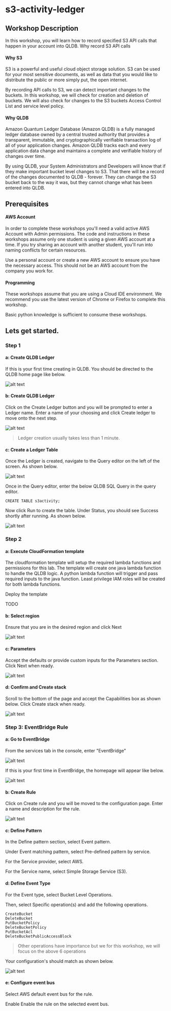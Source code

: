 # s3-activity-ledger


## Workshop Description

In this workshop, you will learn how to record specified S3 API calls that happen in your account into QLDB.
Why record S3 API calls

#### Why S3 

S3 is a powerful and useful cloud object storage solution. S3 can be used for your most sensitive documents, as well as data that you would like to distribute the public or more simply put, the open internet.

By recording API calls to S3, we can detect important changes to the buckets. In this workshop, we will check for creation and deletion of buckets. We will also check for changes to the S3 buckets Access Control List and service level policy.

#### Why QLDB

Amazon Quantum Ledger Database (Amazon QLDB) is a fully managed ledger database owned by a central trusted authority that provides a transparent, immutable, and cryptographically verifiable transaction log of all of your application changes. Amazon QLDB tracks each and every application data change and maintains a complete and verifiable history of changes over time.

By using QLDB, your System Administrators and Developers will know that if they make important bucket level changes to S3. That there will be a record of the changes documented to QLDB - forever. They can change the S3 bucket back to the way it was, but they cannot change what has been entered into QLDB.

## Prerequisites

#### AWS Account

In order to complete these workshops you'll need a valid active AWS Account with Admin permissions. The code and instructions in these workshops assume only one student is using a given AWS account at a time. If you try sharing an account with another student, you'll run into naming conflicts for certain resources.

Use a personal account or create a new AWS account to ensure you have the necessary access. This should not be an AWS account from the company you work for.

#### Programming

These workshops assume that you are using a Cloud IDE environment. We recommend you use the latest version of Chrome or Firefox to complete this workshop.

Basic python knowledge is sufficient to consume these workshops.

## Lets get started.

### Step 1

#### a: Create QLDB Ledger


If this is your first time creating in QLDB. You should be directed to the QLDB home page like below.

![alt text](https://account-activity.awsqldbworkshops.com/overview/images/create-qldb-step1.png)

#### b: Create QLDB Ledger

Click on the Create Ledger button and you will be prompted to enter a Ledger name. Enter a name of your choosing and click Create ledger to move onto the next step.


![alt text](https://account-activity.awsqldbworkshops.com/overview/images/create-qldb-step2.png)

 > Ledger creation usually takes less than 1 minute.
 
 #### c: Create a Ledger Table

Once the Ledger is created, navigate to the Query editor on the left of the screen. As shown below.

![alt text](https://account-activity.awsqldbworkshops.com/overview/images/create-qldb-step3a.png#center40)

Once in the Query editor, enter the below QLDB SQL Query in the query editor.

```
CREATE TABLE s3activity;
```

Now click Run to create the table. Under Status, you should see Success shortly after running. As shown below.

![alt text](https://account-activity.awsqldbworkshops.com/overview/images/create-qldb-step3b.png)

### Step 2

#### a: Execute CloudFormation template

The cloudformation template will setup the required lambda functions and permissions for this lab. The template will create one java lambda function to handle the QLDB logic. A python lambda function will trigger and pass required inputs to the java function. Least privilege IAM roles will be created for both lambda functions.

Deploy the template

TODO

#### b: Select region

Ensure that you are in the desired region and click Next

![alt text](https://account-activity.awsqldbworkshops.com/overview/images/cloudformation-step2.png)

#### c: Parameters

Accept the defaults or provide custom inputs for the Parameters section. Click Next when ready.

![alt text](https://account-activity.awsqldbworkshops.com/overview/images/cloudformation-step3.png)

#### d: Confirm and Create stack

Scroll to the bottom of the page and accept the Capabilities box as shown below. Click Create stack when ready.

![alt text](https://account-activity.awsqldbworkshops.com/overview/images/cloudformation-step5.png)

### Step 3: EventBridge Rule

#### a: Go to EventBridge

From the services tab in the console, enter "EventBridge"

![alt text](https://account-activity.awsqldbworkshops.com/overview/images/eventbridge-rule-step1.png#center60)

If this is your first time in EventBridge, the homepage will appear like below.

![alt text](https://account-activity.awsqldbworkshops.com/overview/images/eventbridge-rule-step1b.png#center80)

#### b: Create Rule

Click on Create rule and you will be moved to the configuration page. Enter a name and description for the rule.

![alt text](https://account-activity.awsqldbworkshops.com/overview/images/eventbridge-rule-step2.png#center80)

#### c: Define Pattern

In the Define pattern section, select Event pattern.

Under Event matching pattern, select Pre-defined pattern by service.

For the Service provider, select AWS.

For the Service name, select Simple Storage Service (S3).

#### d: Define Event Type

For the Event type, select Bucket Level Operations.

Then, select Specific operation(s) and add the following operations.

    CreateBucket
    DeleteBucket
    PutBucketPolicy
    DeleteBucketPolicy
    PutBucketAcl
    DeleteBucketPublicAccessBlock
    
 > Other operations have importance but we for this workshop, we will focus on the above 6 operations 
 
 Your configuration's should match as shown below.
 
 ![alt text](https://account-activity.awsqldbworkshops.com/overview/images/eventbridge-rule-step4.png#center60)
 
#### e: Configure event bus

Select AWS default event bus for the rule.

Enable Enable the rule on the selected event bus.
